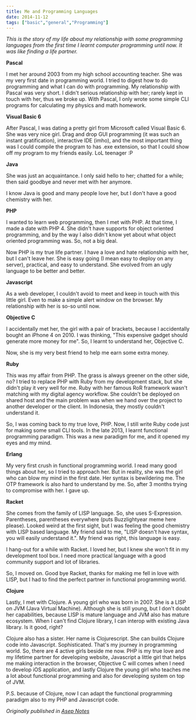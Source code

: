 ```yaml
---
title: Me and Programming Languages
date: 2014-11-12
tags: ["basic","general","Programming"]
---
```


_This is the story of my life about my relationship with some programming languages from the first time I learnt computer programming until now. It was like finding a life partner._

**Pascal**

I met her around 2003 from my high school accounting teacher. She was my very first date in programming world. I tried to digest how to do programming and what I can do with programming. My relationship with Pascal was very short. I didn't serious relationship with her; rarely kept in touch with her, thus we broke up. With Pascal, I only wrote some simple CLI programs for calculating my physics and math homework.

**Visual Basic 6**

After Pascal, I was dating a pretty girl from Microsoft called Visual Basic 6. She was very nice girl. Drag and drop GUI programming (it was such an instant gratification), interactive IDE (imho), and the most important thing was I could compile the program to has .exe extension, so that I could show off my program to my friends easily. LoL teenager :P

**Java**

She was just an acquaintance. I only said hello to her; chatted for a while; then said goodbye and never met with her anymore.

I know Java is good and many people love her, but I don't have a good chemistry with her.

**PHP**

I wanted to learn web programming, then I met with PHP. At that time, I made a date with PHP 4. She didn't have supports for object oriented programming, and by the way I also didn't know yet about what object oriented programming was. So, not a big deal.

Now PHP is my true life partner. I have a love and hate relationship with her, but I can't leave her. She is easy going (I mean easy to deploy on any server), practical, and easy to understand. She evolved from an ugly language to be better and better.

**Javascript**

As a web developer, I couldn't avoid to meet and keep in touch with this little girl. Even to make a simple alert window on the browser. My relationship with her is so-so until now.

**Objective C**

I accidentally met her, the girl with a pair of brackets, because I accidentally bought an iPhone 4 on 2010. I was thinking, "This expensive gadget should generate more money for me". So, I learnt to understand her, Objective C.

Now, she is my very best friend to help me earn some extra money.

**Ruby**

This was my affair from PHP. The grass is always greener on the other side, no? I tried to replace PHP with Ruby from my development stack, but she didn't play it very well for me. Ruby with her famous RoR framework wasn't matching with my digital agency workflow. She couldn't be deployed on shared host and the main problem was when we hand over the project to another developer or the client. In Indonesia, they mostly couldn't understand it.

So, I was coming back to my true love, PHP. Now, I still write Ruby code just for making some small CLI tools.
In the late 2013, I learnt functional programming paradigm. This was a new paradigm for me, and it opened my eyes and my mind.

**Erlang**

My very first crush in functional programming world. I read many good things about her, so I tried to approach her. But in reality, she was the girl who can blow my mind in the first date. Her syntax is bewildering me. The OTP framework is also hard to understand by me. So, after 3 months trying to compromise with her. I gave up.

**Racket**

She comes from the family of LISP language. So, she uses S-Expression. Parentheses, parentheses everywhere (puts Buzzlightyear meme here please). Looked weird at the first sight, but I was feeling the good chemistry with LISP based language. My friend said to me, "LISP doesn't have syntax, you will easily understand it.". My friend was right, this language is easy.

I hang-out for a while with Racket. I loved her, but I knew she won't fit in my development tool box. I need more practical language with a good community support and lot of libraries.

So, I moved on. Good bye Racket, thanks for making me fell in love with LISP, but I had to find the perfect partner in functional programming world.

**Clojure**

Lastly, I met with Clojure. A young girl who was born in 2007. She is a LISP on JVM (Java Virtual Machine). Although she is still young, but I don't doubt her capabilities, because LISP is mature language and JVM also has mature ecosystem. When I can't find Clojure library, I can interop with existing Java library. Is it good, right?

Clojure also has a sister. Her name is Clojurescript. She can builds Clojure code into Javascript. Sophisticated.
That's my journey in programming world. So, there are 4 active girls beside me now. PHP is my true love and my lifetime partner for developing website, Javascript a little girl that helps me making interaction in the browser, Objective C will comes when I need to develop iOS application, and lastly Clojure the young girl who teaches me a lot about functional programming and also for developing system on top of JVM.

P.S. because of Clojure, now I can adapt the functional programming paradigm also to my PHP and Javascript code.

_Originally published in [Asep Notes](https://notes.asep.co/me-and-programming-languages-bf19f9be6b5)_